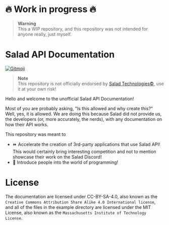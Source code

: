 # 🔥 Work in progress 🔥

> **Warning** <br>
> This a WIP repository, and this repository was not intended for anyone really, just myself.

# Salad API Documentation
<a href="https://gitmoji.dev">
  <img src="https://img.shields.io/badge/gitmoji-%20😜%20😍-FFDD67.svg?style=flat-square" alt="Gitmoji">
</a>

> **Note** <br>
> This repository is not officially endorsed by [Salad Technologies©️](https://salad.com/), use it at your own risk!

Hello and welcome to the unofficial Salad API Documentation!

Most of you are probably asking, "Is this allowed and why create this?" Well, yes, it is allowed. We are doing this because Salad did not provide us, the developers (or, more accurately, the nerds), with any documentation on how their API works.

This repository was meant to 
* ⏩ Accelerate the creation of 3rd-party applications that use Salad API! This would certainly bring interesting competition and not to mention showcase their work on the Salad Discord!
* 🌱 Introduce people into the world of programming!

# License
The documentation are licensed under CC-BY-SA-4.0, also known as the `Creative Commons Attribution Share Alike 4.0 International license`, and all of the files in the example directory are licensed under the MIT License, also known as the `Massachusetts Institute of Technology License`.
